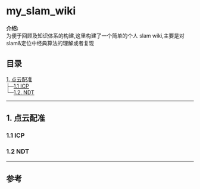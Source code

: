 # my_slam_wiki
**介绍:**    
为便于回顾及知识体系的构建,这里构建了一个简单的个人 slam wiki,主要是对slam&定位中经典算法的理解或者复现



## 目录
 [1. 点云配准](#1.点云配准  )   
├─[1.1 ICP](#1.1)  
└─[1.2. NDT](#1.2 )

---

## 1. 点云配准 
### 1.1 ICP
### 1.2 NDT



---


## 参考






